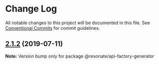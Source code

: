 # Change Log

All notable changes to this project will be documented in this file.
See [Conventional Commits](https://conventionalcommits.org) for commit guidelines.

## [2.1.2](https://github.com/resonatecoop/stream2own/compare/@resonate/api-factory-generator@2.1.0...@resonate/api-factory-generator@2.1.2) (2019-07-11)

**Note:** Version bump only for package @resonate/api-factory-generator
